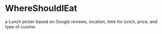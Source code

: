 # WhereShouldIEat
a Lunch picker based on Google reviews, location, time for lunch, price, and type of cuisine.
